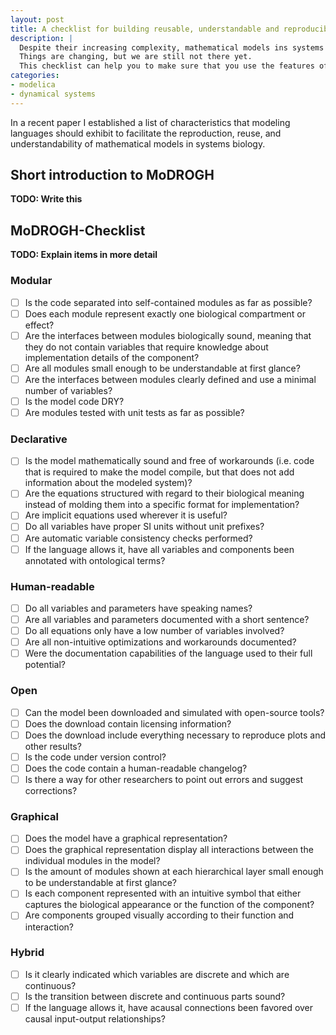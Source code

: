 ```yaml
---
layout: post
title: A checklist for building reusable, understandable and reproducible mathematical models
description: |
  Despite their increasing complexity, mathematical models ins systems biology are mostly still written with a single purpose in mind and with little regard to design goals such as reusability or understanability of the code.
  Things are changing, but we are still not there yet.
  This checklist can help you to make sure that you use the features of your modeling language to their fullest extent to be a part of the solution and not a part of the problem.
categories:
- modelica
- dynamical systems
---
```


In a recent paper I established a list of characteristics that modeling languages should exhibit to facilitate the reproduction, reuse, and understandability of mathematical models in systems biology.

## Short introduction to MoDROGH

**TODO: Write this**

## MoDROGH-Checklist

**TODO: Explain items in more detail**

### Modular

- [ ] Is the code separated into self-contained modules as far as possible?
- [ ] Does each module represent exactly one biological compartment or effect?
- [ ] Are the interfaces between modules biologically sound, meaning that they do not contain variables that require knowledge about implementation details of the component?
- [ ] Are all modules small enough to be understandable at first glance?
- [ ] Are the interfaces between modules clearly defined and use a minimal number of variables?
- [ ] Is the model code DRY?
- [ ] Are modules tested with unit tests as far as possible?

### Declarative

- [ ] Is the model mathematically sound and free of workarounds (i.e. code that is required to make the model compile, but that does not add information about the modeled system)?
- [ ] Are the equations structured with regard to their biological meaning instead of molding them into a specific format for implementation?
- [ ] Are implicit equations used wherever it is useful?
- [ ] Do all variables have proper SI units without unit prefixes?
- [ ] Are automatic variable consistency checks performed?
- [ ] If the language allows it, have all variables and components been annotated with ontological terms?

### Human-readable

- [ ] Do all variables and parameters have speaking names?
- [ ] Are all variables and parameters documented with a short sentence?
- [ ] Do all equations only have a low number of variables involved?
- [ ] Are all non-intuitive optimizations and workarounds documented?
- [ ] Were the documentation capabilities of the language used to their full potential?

### Open

- [ ] Can the model been downloaded and simulated with open-source tools?
- [ ] Does the download contain licensing information?
- [ ] Does the download include everything necessary to reproduce plots and other results?
- [ ] Is the code under version control?
- [ ] Does the code contain a human-readable changelog?
- [ ] Is there a way for other researchers to point out errors and suggest corrections?

### Graphical

- [ ] Does the model have a graphical representation?
- [ ] Does the graphical representation display all interactions between the individual modules in the model?
- [ ] Is the amount of modules shown at each hierarchical layer small enough to be understandable at first glance?
- [ ] Is each component represented with an intuitive symbol that either captures the biological appearance or the function of the component?
- [ ] Are components grouped visually according to their function and interaction?

### Hybrid

- [ ] Is it clearly indicated which variables are discrete and which are continuous?
- [ ] Is the transition between discrete and continuous parts sound?
- [ ] If the language allows it, have acausal connections been favored over causal input-output relationships?
